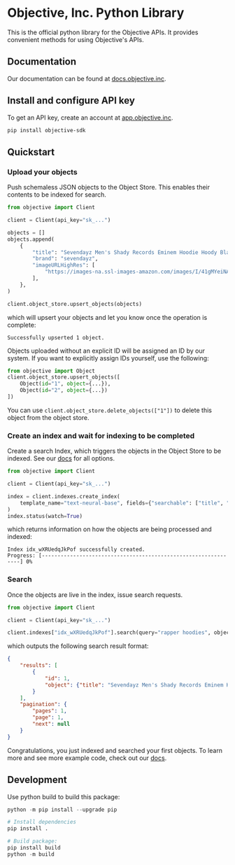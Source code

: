 # Objective, Inc. Python Library

This is the official python library for the Objective APIs. It provides convenient methods for using Objective's APIs. 

## Documentation

Our documentation can be found at [docs.objective.inc](https://docs.objective.inc).

## Install and configure API key

To get an API key, create an account at [app.objective.inc](https://app.objective.inc).

```bash
pip install objective-sdk
```

## Quickstart


### Upload your objects

Push schemaless JSON objects to the Object Store. This enables their contents to be indexed for search.

```python
from objective import Client

client = Client(api_key="sk_...")

objects = []
objects.append(
    {
        "title": "Sevendayz Men's Shady Records Eminem Hoodie Hoody Black Medium",
        "brand": "sevendayz",
        "imageURLHighRes": [
            "https://images-na.ssl-images-amazon.com/images/I/41gMYeiNASL.jpg"
        ],
    },
)

client.object_store.upsert_objects(objects)
```
which will upsert your objects and let you know once the operation is complete:
```
Successfully upserted 1 object.
```

Objects uploaded without an explicit ID will be assigned an ID by our system. If you want to explicitly assign IDs yourself, use the following:

```python
from objective import Object
client.object_store.upsert_objects([
    Object(id="1", object={...}),
    Object(id="2", object={...})
])
```

You can use `client.object_store.delete_objects(["1"])` to delete this object from the object store.

### Create an index and wait for indexing to be completed

Create a search Index, which triggers the objects in the Object Store to be indexed.
See our [docs](https://www.objective.inc/docs/index/api/create-index) for all options.

```python
from objective import Client

client = Client(api_key="sk_...")

index = client.indexes.create_index(
    template_name="text-neural-base", fields={"searchable": ["title", "brand"]}
)
index.status(watch=True)
```
which returns information on how the objects are being processed and indexed:

```
Index idx_wXRUedqJkPof successfully created.
Progress: [---------------------------------------------------------------] 0%
```

### Search

Once the objects are live in the index, issue search requests.

```python
from objective import Client

client = Client(api_key="sk_...")

client.indexes["idx_wXRUedqJkPof"].search(query="rapper hoodies", object_fields="*")
```

which outputs the following search result format:

```json
{
    "results": [
        {
            "id": 1,
            "object": {"title": "Sevendayz Men's Shady Records Eminem Hoodie Hoody Black Medium", "brand": "sevendayz", "imageURLHighRes": ["https://images-na.ssl-images-amazon.com/images/I/41gMYeiNASL.jpg"]}
        }
    ],
    "pagination": {
        "pages": 1,
        "page": 1,
        "next": null
    }
}
```

Congratulations, you just indexed and searched your first objects. To learn more and see more example code, check out our [docs](https://www.objective.inc/docs).


## Development

Use python build to build this package:

```python
python -m pip install --upgrade pip

# Install dependencies
pip install .

# Build package:
pip install build
python -m build
````
